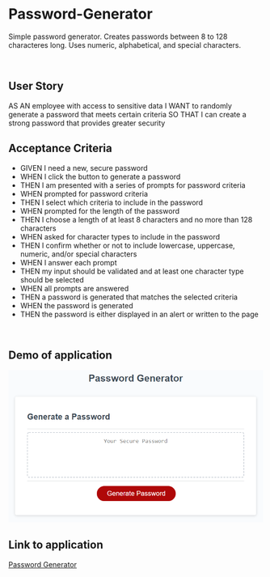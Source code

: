 # Password-Generator

Simple password generator. Creates passwords between 8 to 128 characteres long. Uses numeric, alphabetical, and special characters.

<br>

## User Story
AS AN employee with access to sensitive data
I WANT to randomly generate a password that meets certain criteria
SO THAT I can create a strong password that provides greater security

## Acceptance Criteria
- GIVEN I need a new, secure password
- WHEN I click the button to generate a password
- THEN I am presented with a series of prompts for password criteria
- WHEN prompted for password criteria
- THEN I select which criteria to include in the password
- WHEN prompted for the length of the password
- THEN I choose a length of at least 8 characters and no more than 128 characters
- WHEN asked for character types to include in the password
- THEN I confirm whether or not to include lowercase, uppercase, numeric, and/or special characters
- WHEN I answer each prompt
- THEN my input should be validated and at least one character type should be selected
- WHEN all prompts are answered
- THEN a password is generated that matches the selected criteria
- WHEN the password is generated
- THEN the password is either displayed in an alert or written to the page

<br>

## Demo of application

![The Password Generator application displays a red button to "Generate Password".](./assets/03-javascript-homework-demo.png)


## Link to application

[Password Generator](https://ksoto18.github.io/Password-Generator/)